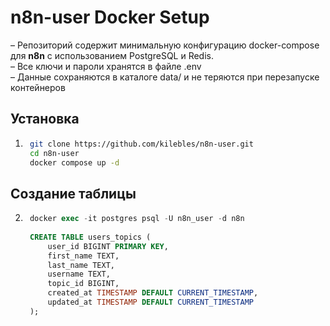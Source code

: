 # n8n-user Docker Setup

– Репозиторий содержит минимальную конфигурацию docker-compose для  **n8n** с использованием PostgreSQL и Redis.  
– Все ключи и пароли хранятся в файле .env  
– Данные сохраняются в каталоге data/ и не теряются при перезапуске контейнеров  

## Установка

1. ```bash
    git clone https://github.com/kilebles/n8n-user.git
    cd n8n-user
    docker compose up -d

## Создание таблицы

2. ```sql
    docker exec -it postgres psql -U n8n_user -d n8n
    
    CREATE TABLE users_topics (
        user_id BIGINT PRIMARY KEY,
        first_name TEXT,
        last_name TEXT,
        username TEXT,
        topic_id BIGINT,
        created_at TIMESTAMP DEFAULT CURRENT_TIMESTAMP,
        updated_at TIMESTAMP DEFAULT CURRENT_TIMESTAMP
    );


